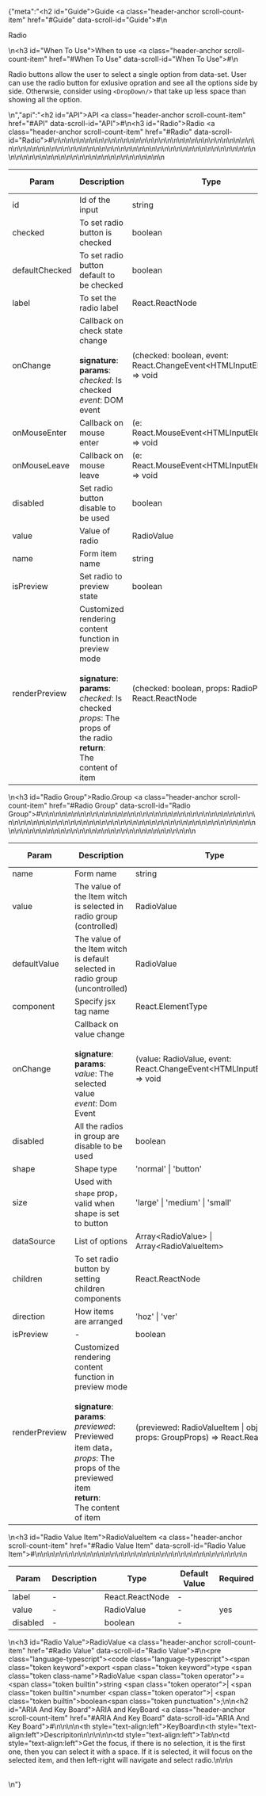 {"meta":"<h2 id=\"Guide\">Guide <a class=\"header-anchor scroll-count-item\" href=\"#Guide\" data-scroll-id=\"Guide\">#</a></h2>\n<p>Radio</p>\n<h3 id=\"When To Use\">When to use <a class=\"header-anchor scroll-count-item\" href=\"#When To Use\" data-scroll-id=\"When To Use\">#</a></h3>\n<p>Radio buttons allow the user to select a single option from data-set. User can use the radio button for exlusive opration and see all the options side by side. Otherwsie, consider using <code>&lt;DropDown/&gt;</code> that take up less space than showing all the option.</p>\n","api":"<h2 id=\"API\">API <a class=\"header-anchor scroll-count-item\" href=\"#API\" data-scroll-id=\"API\">#</a></h2>\n<h3 id=\"Radio\">Radio <a class=\"header-anchor scroll-count-item\" href=\"#Radio\" data-scroll-id=\"Radio\">#</a></h3>\n<table>\n<thead>\n<tr>\n<th>Param</th>\n<th>Description</th>\n<th>Type</th>\n<th>Default Value</th>\n<th>Required</th>\n</tr>\n</thead>\n<tbody>\n<tr>\n<td>id</td>\n<td>Id of the input</td>\n<td>string</td>\n<td>-</td>\n<td></td>\n</tr>\n<tr>\n<td>checked</td>\n<td>To set radio button is checked</td>\n<td>boolean</td>\n<td>-</td>\n<td></td>\n</tr>\n<tr>\n<td>defaultChecked</td>\n<td>To set radio button default to be checked</td>\n<td>boolean</td>\n<td>-</td>\n<td></td>\n</tr>\n<tr>\n<td>label</td>\n<td>To set the radio label</td>\n<td>React.ReactNode</td>\n<td>-</td>\n<td></td>\n</tr>\n<tr>\n<td>onChange</td>\n<td>Callback on check state change<br><br><strong>signature</strong>:<br><strong>params</strong>:<br><em>checked</em>: Is checked<br><em>event</em>: DOM event</td>\n<td>(checked: boolean, event: React.ChangeEvent&lt;HTMLInputElement&gt;) =&gt; void</td>\n<td>-</td>\n<td></td>\n</tr>\n<tr>\n<td>onMouseEnter</td>\n<td>Callback on mouse enter</td>\n<td>(e: React.MouseEvent&lt;HTMLInputElement&gt;) =&gt; void</td>\n<td>-</td>\n<td></td>\n</tr>\n<tr>\n<td>onMouseLeave</td>\n<td>Callback on mouse leave</td>\n<td>(e: React.MouseEvent&lt;HTMLInputElement&gt;) =&gt; void</td>\n<td>-</td>\n<td></td>\n</tr>\n<tr>\n<td>disabled</td>\n<td>Set radio button disable to be used</td>\n<td>boolean</td>\n<td>-</td>\n<td></td>\n</tr>\n<tr>\n<td>value</td>\n<td>Value of radio</td>\n<td>RadioValue</td>\n<td>-</td>\n<td></td>\n</tr>\n<tr>\n<td>name</td>\n<td>Form item name</td>\n<td>string</td>\n<td>-</td>\n<td></td>\n</tr>\n<tr>\n<td>isPreview</td>\n<td>Set radio to preview state</td>\n<td>boolean</td>\n<td>-</td>\n<td></td>\n</tr>\n<tr>\n<td>renderPreview</td>\n<td>Customized rendering content function in preview mode<br><br><strong>signature</strong>:<br><strong>params</strong>:<br><em>checked</em>: Is checked<br><em>props</em>: The props of the radio<br><strong>return</strong>:<br>The content of item</td>\n<td>(checked: boolean, props: RadioProps) =&gt; React.ReactNode</td>\n<td>-</td>\n<td></td>\n</tr>\n</tbody>\n</table>\n<h3 id=\"Radio Group\">Radio.Group <a class=\"header-anchor scroll-count-item\" href=\"#Radio Group\" data-scroll-id=\"Radio Group\">#</a></h3>\n<table>\n<thead>\n<tr>\n<th>Param</th>\n<th>Description</th>\n<th>Type</th>\n<th>Default Value</th>\n<th>Required</th>\n</tr>\n</thead>\n<tbody>\n<tr>\n<td>name</td>\n<td>Form name</td>\n<td>string</td>\n<td>-</td>\n<td></td>\n</tr>\n<tr>\n<td>value</td>\n<td>The value of the Item witch is selected in radio group (controlled)</td>\n<td>RadioValue</td>\n<td>-</td>\n<td></td>\n</tr>\n<tr>\n<td>defaultValue</td>\n<td>The value of the Item witch is default selected in radio group (uncontrolled)</td>\n<td>RadioValue</td>\n<td>-</td>\n<td></td>\n</tr>\n<tr>\n<td>component</td>\n<td>Specify jsx tag name</td>\n<td>React.ElementType</td>\n<td>&apos;div&apos;</td>\n<td></td>\n</tr>\n<tr>\n<td>onChange</td>\n<td>Callback on value change<br><br><strong>signature</strong>:<br><strong>params</strong>:<br><em>value</em>: The selected value<br><em>event</em>: Dom Event</td>\n<td>(value: RadioValue, event: React.ChangeEvent&lt;HTMLInputElement&gt;) =&gt; void</td>\n<td>-</td>\n<td></td>\n</tr>\n<tr>\n<td>disabled</td>\n<td>All the radios in group are disable to be used</td>\n<td>boolean</td>\n<td>-</td>\n<td></td>\n</tr>\n<tr>\n<td>shape</td>\n<td>Shape type</td>\n<td>&apos;normal&apos; | &apos;button&apos;</td>\n<td>-</td>\n<td></td>\n</tr>\n<tr>\n<td>size</td>\n<td>Used with <code>shape</code> prop&#xFF0C;valid when shape is set to button</td>\n<td>&apos;large&apos; | &apos;medium&apos; | &apos;small&apos;</td>\n<td>&apos;medium&apos;</td>\n<td></td>\n</tr>\n<tr>\n<td>dataSource</td>\n<td>List of options</td>\n<td>Array&lt;RadioValue&gt; | Array&lt;RadioValueItem&gt;</td>\n<td>-</td>\n<td></td>\n</tr>\n<tr>\n<td>children</td>\n<td>To set radio button by setting children components</td>\n<td>React.ReactNode</td>\n<td>-</td>\n<td></td>\n</tr>\n<tr>\n<td>direction</td>\n<td>How items are arranged</td>\n<td>&apos;hoz&apos; | &apos;ver&apos;</td>\n<td>-</td>\n<td></td>\n</tr>\n<tr>\n<td>isPreview</td>\n<td>-</td>\n<td>boolean</td>\n<td>-</td>\n<td></td>\n</tr>\n<tr>\n<td>renderPreview</td>\n<td>Customized rendering content function in preview mode<br><br><strong>signature</strong>:<br><strong>params</strong>:<br><em>previewed</em>: Previewed item data&#xFF0C;<br><em>props</em>: The props of the previewed item<br><strong>return</strong>:<br>The content of item</td>\n<td>(previewed: RadioValueItem | object, props: GroupProps) =&gt; React.ReactNode</td>\n<td>-</td>\n<td></td>\n</tr>\n</tbody>\n</table>\n<h3 id=\"Radio Value Item\">RadioValueItem <a class=\"header-anchor scroll-count-item\" href=\"#Radio Value Item\" data-scroll-id=\"Radio Value Item\">#</a></h3>\n<table>\n<thead>\n<tr>\n<th>Param</th>\n<th>Description</th>\n<th>Type</th>\n<th>Default Value</th>\n<th>Required</th>\n</tr>\n</thead>\n<tbody>\n<tr>\n<td>label</td>\n<td>-</td>\n<td>React.ReactNode</td>\n<td>-</td>\n<td></td>\n</tr>\n<tr>\n<td>value</td>\n<td>-</td>\n<td>RadioValue</td>\n<td>-</td>\n<td>yes</td>\n</tr>\n<tr>\n<td>disabled</td>\n<td>-</td>\n<td>boolean</td>\n<td>-</td>\n<td></td>\n</tr>\n</tbody>\n</table>\n<h3 id=\"Radio Value\">RadioValue <a class=\"header-anchor scroll-count-item\" href=\"#Radio Value\" data-scroll-id=\"Radio Value\">#</a></h3>\n<pre class=\"language-typescript\"><code class=\"language-typescript\"><span class=\"token keyword\">export</span> <span class=\"token keyword\">type</span> <span class=\"token class-name\">RadioValue</span> <span class=\"token operator\">=</span> <span class=\"token builtin\">string</span> <span class=\"token operator\">|</span> <span class=\"token builtin\">number</span> <span class=\"token operator\">|</span> <span class=\"token builtin\">boolean</span><span class=\"token punctuation\">;</span>\n</code></pre>\n<h2 id=\"ARIA And Key Board\">ARIA and KeyBoard <a class=\"header-anchor scroll-count-item\" href=\"#ARIA And Key Board\" data-scroll-id=\"ARIA And Key Board\">#</a></h2>\n<table>\n<thead>\n<tr>\n<th style=\"text-align:left\">KeyBoard</th>\n<th style=\"text-align:left\">Descripiton</th>\n</tr>\n</thead>\n<tbody>\n<tr>\n<td style=\"text-align:left\">Tab</td>\n<td style=\"text-align:left\">Get the focus, if there is no selection, it is the first one, then you can select it with a space. If it is selected, it will focus on the selected item, and then left-right will navigate and select radio.</td>\n</tr>\n</tbody>\n</table>\n"}